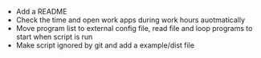 - Add a README
- Check the time and open work apps during work hours auotmatically
- Move program list to external config file, read file and loop programs to start when script is run
- Make script ignored by git and add a example/dist file
